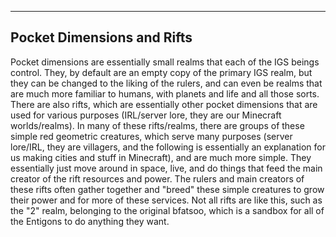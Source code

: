 ------------------------------
Pocket Dimensions and Rifts
------------------------------
Pocket dimensions are essentially small realms that each of the IGS beings control. They, by default are an empty copy of the primary IGS realm, but they can be changed to the liking of the rulers, and can even be realms that are much more familiar to humans, with planets and life and all those sorts. There are also rifts, which are essentially other pocket dimensions that are used for various purposes (IRL/server lore, they are our Minecraft worlds/realms). In many of these rifts/realms, there are groups of these simple red geometric creatures, which serve many purposes (server lore/IRL, they are villagers, and the following is essentially an explanation for us making cities and stuff in Minecraft), and are much more simple. They essentially just move around in space, live, and do things that feed the main creator of the rift resources and power. The rulers and main creators of these rifts often gather together and "breed" these simple creatures to grow their power and for more of these services. Not all rifts are like this, such as the "2" realm, belonging to the original bfatsoo, which is a sandbox for all of the Entigons to do anything they want.
